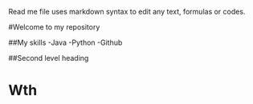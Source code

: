 Read me file uses markdown syntax to edit any text, formulas or codes.

#Welcome to my repository

##My skills
-Java
-Python
-Github

##Second level heading


# Wth

